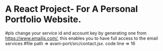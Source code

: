 ﻿# A React Project- For A Personal Portfolio Website.
#pls change your service id and account key by generating one from https://www.emailjs.com/, this enables you to have full access to the email services
#file path => avani-port/src/contact.jsx. code line => 16
